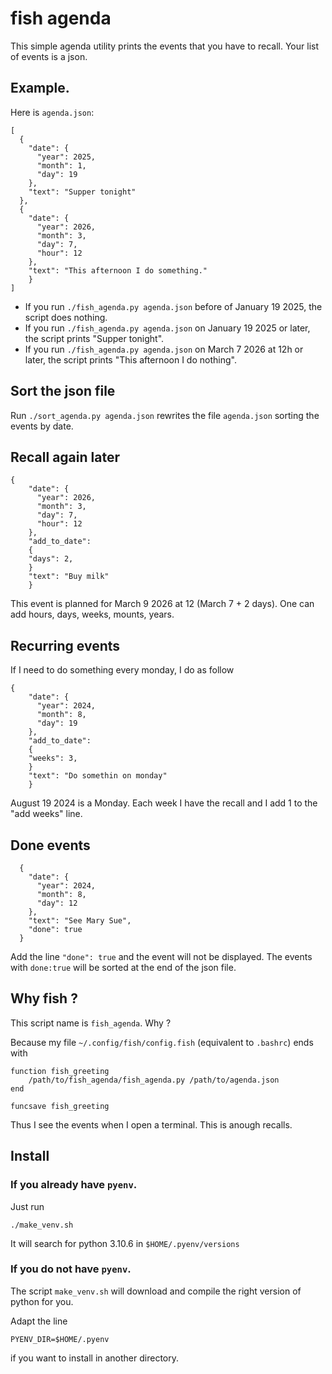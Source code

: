 # fish agenda

This simple agenda utility prints the events that you have to recall. Your list of events is a json.

## Example.

Here is `agenda.json`:


```
[
  {
    "date": {
      "year": 2025,
      "month": 1,
      "day": 19
    },
    "text": "Supper tonight"
  },
  {
    "date": {
      "year": 2026,
      "month": 3,
      "day": 7,
      "hour": 12
    },
    "text": "This afternoon I do something."
    }
]
```

- If you run `./fish_agenda.py agenda.json` before of January 19 2025, the script does nothing.
- If you run `./fish_agenda.py agenda.json` on January 19 2025 or later, the script prints "Supper tonight".
- If you run `./fish_agenda.py agenda.json` on March 7 2026 at 12h or later, the script prints "This afternoon I do nothing".

## Sort the json file

Run `./sort_agenda.py agenda.json` rewrites the file `agenda.json` sorting the events by date.

## Recall again later

```
{
    "date": {
      "year": 2026,
      "month": 3,
      "day": 7,
      "hour": 12
    },
    "add_to_date":
    {
    "days": 2,
    }
    "text": "Buy milk"
    }
```

This event is planned for March 9 2026 at 12 (March 7 + 2 days). One can add hours, days, weeks, mounts, years.

## Recurring events

If I need to do something every monday, I do as follow
```
{
    "date": {
      "year": 2024,
      "month": 8,
      "day": 19
    },
    "add_to_date":
    {
    "weeks": 3,
    }
    "text": "Do somethin on monday"
    }
```

August 19 2024 is a Monday. Each week I have the recall and I add 1 to the "add weeks" line.

## Done events

```
  {
    "date": {
      "year": 2024,
      "month": 8,
      "day": 12
    },
    "text": "See Mary Sue",
    "done": true
  }
```

Add the line `"done": true` and the event will not be displayed. The events with `done:true` will be sorted at the end of the json file.


## Why fish ?

This script name is `fish_agenda`. Why ?

Because my file `~/.config/fish/config.fish` (equivalent to `.bashrc`) ends with

```
function fish_greeting
    /path/to/fish_agenda/fish_agenda.py /path/to/agenda.json
end

funcsave fish_greeting
```

Thus I see the events when I open a terminal. This is anough recalls.

## Install

### If you already have `pyenv`.

Just run 
```
./make_venv.sh
```
It will search for python 3.10.6 in `$HOME/.pyenv/versions`

### If you do not have `pyenv`.

The script `make_venv.sh` will download and compile the right version of python for you.

Adapt the line 

```
PYENV_DIR=$HOME/.pyenv
```
if you want to install in another directory.
